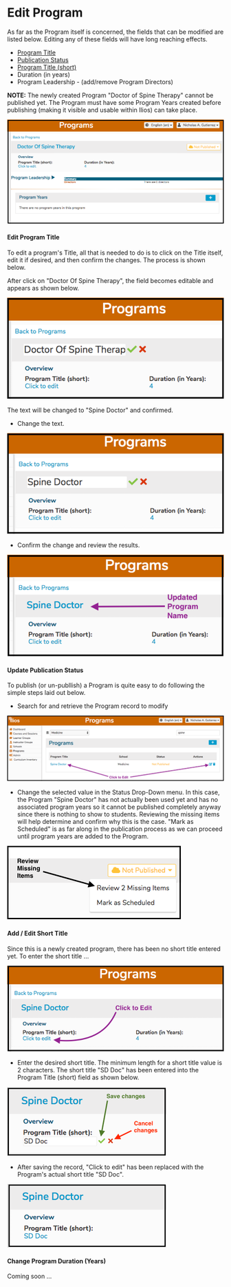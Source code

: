 # Edit Program

 As far as the Program itself is concerned, the fields that can be modified are listed below. Editing any of these fields will have long reaching effects.

* [Program Title](https://iliosproject.gitbook.io/ilios-user-guide/programs/edit-program#edit-program-title)
* [Publication Status](https://iliosproject.gitbook.io/ilios-user-guide/programs/edit-program#update-publication-status)
* [Program Title \(short\)](https://iliosproject.gitbook.io/ilios-user-guide/programs/edit-program#add-edit-short-title)
* Duration \(in years\)
* Program Leadership - \(add/remove Program Directors\)

**NOTE:** The newly created Program "Doctor of Spine Therapy" cannot be published yet. The Program must have some Program Years created before publishing \(making it visible and usable within Ilios\) can take place.

![](../.gitbook/assets/editprogrw1.png)

#### Edit Program Title

To edit a program's Title, all that is needed to do is to click on the Title itself, edit it if desired, and then confirm the changes. The process is shown below.

After click on "Doctor Of Spine Therapy", the field becomes editable and appears as shown below. 

![In &quot;Edit&quot; Mode](../.gitbook/assets/editprogrw2.png)

The text will be changed to "Spine Doctor" and confirmed.

* Change the text.

![Text has changed.](../.gitbook/assets/editprogrw3.png)

* Confirm the change and review the results.

![Updated Program Name](../.gitbook/assets/editprogrw4.png)

#### Update Publication Status

To publish \(or un-publlish\) a Program is quite easy to do following the simple steps laid out below.

* Search for and retrieve the Program record to modify

![](../.gitbook/assets/editprogrw5.png)

* Change the selected value in the Status Drop-Down menu. In this case, the Program "Spine Doctor" has not actually been used yet and has no associated program years so it cannot be published completely anyway since there is nothing to show to students. Reviewing the missing items will help determine and confirm why this is the case. "Mark as Scheduled" is as far along in the publication process as we can proceed until program years are added to the Program.

![](../.gitbook/assets/editprogrw6.png)

#### Add / Edit Short Title

Since this is a newly created program, there has been no short title entered yet. To enter the short title ...

![](../.gitbook/assets/editprogrw7.png)

* Enter the desired short title. The minimum length for a short title value is 2 characters. The short title "SD Doc" has been entered into the Program Title \(short\) field as shown below.

![](../.gitbook/assets/editprogrw8.png)

* After saving the record, "Click to edit" has been replaced with the Program's actual short title "SD Doc".

![](../.gitbook/assets/editprogrw9.png)

#### Change Program Duration \(Years\)

Coming soon ...

